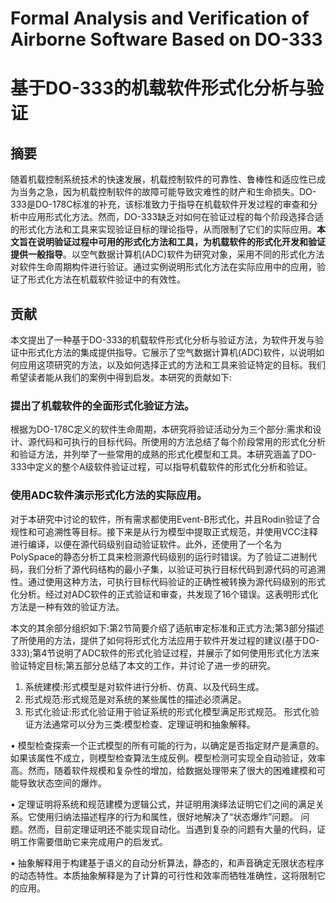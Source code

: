 # Formal Analysis and Verification of Airborne Software Based on DO-333
# 基于DO-333的机载软件形式化分析与验证

## 摘要
随着机载控制系统技术的快速发展，机载控制软件的可靠性、鲁棒性和适应性已成为当务之急，因为机载控制软件的故障可能导致灾难性的财产和生命损失。DO-333是DO-178C标准的补充，该标准致力于指导在机载软件开发过程的审查和分析中应用形式化方法。然而，DO-333缺乏对如何在验证过程的每个阶段选择合适的形式化方法和工具来实现验证目标的理论指导，从而限制了它们的实际应用。**本文旨在说明验证过程中可用的形式化方法和工具，为机载软件的形式化开发和验证提供一般指导**。以空气数据计算机(ADC)软件为研究对象，采用不同的形式化方法对软件生命周期构件进行验证。通过实例说明形式化方法在实际应用中的应用，验证了形式化方法在机载软件验证中的有效性。

## 贡献
本文提出了一种基于DO-333的机载软件形式化分析与验证方法，为软件开发与验证中形式化方法的集成提供指导。它展示了空气数据计算机(ADC)软件，以说明如何应用这项研究的方法，以及如何选择正式的方法和工具来验证特定的目标。我们希望读者能从我们的案例中得到启发。本研究的贡献如下:

### 提出了机载软件的全面形式化验证方法。
根据为DO-178C定义的软件生命周期，本研究将验证活动分为三个部分:需求和设计、源代码和可执行的目标代码。所使用的方法总结了每个阶段常用的形式化分析和验证方法，并列举了一些常用的成熟的形式化模型和工具。本研究涵盖了DO-333中定义的整个A级软件验证过程，可以指导机载软件的形式化分析和验证。

### 使用ADC软件演示形式化方法的实际应用。
对于本研究中讨论的软件，所有需求都使用Event-B形式化，并且Rodin验证了合规性和可追溯性等目标。接下来是从行为模型中提取正式规范，并使用VCC注释进行编译，以便在源代码级别自动验证软件。此外，还使用了一个名为PolySpace的静态分析工具来检测源代码级别的运行时错误。为了验证二进制代码，我们分析了源代码结构的最小子集，以验证可执行目标代码到源代码的可追溯性。通过使用这种方法，可执行目标代码验证的正确性被转换为源代码级别的形式化分析。经过对ADC软件的正式验证和审查，共发现了16个错误。这表明形式化方法是一种有效的验证方法。

本文的其余部分组织如下:第2节简要介绍了适航审定标准和正式方法;第3部分描述了所使用的方法，提供了如何将形式化方法应用于软件开发过程的建议(基于DO-333);第4节说明了ADC软件的形式化验证过程，并展示了如何使用形式化方法来验证特定目标;第五部分总结了本文的工作，并讨论了进一步的研究。


1. 系统建模:形式模型是对软件进行分析、仿真、以及代码生成。
2. 形式规范:形式规范是对系统的某些属性的描述必须满足。
3. 形式化验证:形式化验证用于验证系统的形式化模型满足形式规范。
形式化验证方法通常可以分为三类:模型检查、定理证明和抽象解释。

• 模型检查探索一个正式模型的所有可能的行为，以确定是否指定财产是满意的。如果该属性不成立，则模型检查算法生成反例。模型检测可实现全自动验证，效率高。然而，随着软件规模和复杂性的增加，给数据处理带来了很大的困难建模和可能导致状态空间的爆炸。

• 定理证明将系统和规范建模为逻辑公式，并证明用演绎法证明它们之间的满足关系。它使用归纳法描述程序的行为和属性，很好地解决了“状态爆炸”问题。
问题。然而，目前定理证明还不能实现自动化。当遇到复杂的问题有大量的代码，证明工作需要借助它来完成用户的启发式。

• 抽象解释用于构建基于语义的自动分析算法，静态的，和声音确定无限状态程序的动态特性。本质抽象解释是为了计算的可行性和效率而牺牲准确性，这将限制它的应用。